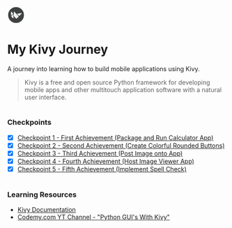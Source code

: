 <img src="images/Kivy_logo.png" width="40" height="40"> <br/>
# My Kivy Journey 
A journey into learning how to build mobile applications using Kivy.
<br/>
> Kivy is a free and open source Python framework for developing mobile apps and other multitouch application software with a natural user interface.
#
### Checkpoints
- [x] [Checkpoint 1 - First Achievement (Package and Run Calculator App)](https://github.com/angelptli/my_kivy_journey/tree/master/exercises/01_calc)
- [x] [Checkpoint 2 - Second Achievement (Create Colorful Rounded Buttons)](https://github.com/angelptli/my_kivy_journey/tree/master/exercises/02_color_round_buttons)
- [x] [Checkpoint 3 - Third Achievement (Post Image onto App)](https://github.com/angelptli/my_kivy_journey/tree/master/exercises/03_upload_image)
- [x] [Checkpoint 4 - Fourth Achievement (Host Image Viewer App)](https://github.com/angelptli/my_kivy_journey/tree/master/exercises/04_image_view)
- [x] [Checkpoint 5 - Fifth Achievement (Implement Spell Check)](https://github.com/angelptli/my_kivy_journey/tree/master/exercises/05_spell_check)

#
### Learning Resources
- [Kivy Documentation](https://kivy.org/doc/stable/)
- [Codemy.com YT Channel - "Python GUI's With Kivy"](https://youtube.com/playlist?list=PLCC34OHNcOtpz7PJQ7Tv7hqFBP_xDDjqg)
